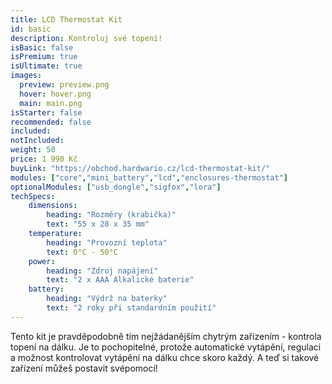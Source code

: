```yaml
---
title: LCD Thermostat Kit
id: basic
description: Kontroluj své topení!
isBasic: false
isPremium: true
isUltimate: true
images:
  preview: preview.png
  hover: hover.png
  main: main.png
isStarter: false
recommended: false
included:
notIncluded:
weight: 50
price: 1 990 Kč
buyLink: "https://obchod.hardwario.cz/lcd-thermostat-kit/"
modules: ["core","mini_battery","lcd","enclosures-thermostat"]
optionalModules: ["usb_dongle","sigfox","lora"]
techSpecs:
    dimensions:
        heading: "Rozměry (krabička)"
        text: "55 x 28 x 35 mm"
    temperature:
        heading: "Provozní teplota"
        text: 0°C - 50°C
    power:
        heading: "Zdroj napájení"
        text: "2 x AAA Alkalické baterie"
    battery:
        heading: "Výdrž na baterky"
        text: "2 roky při standardním použití"
---
```


Tento kit je pravděpodobně tím nejžádanějším chytrým zařízením - kontrola topení na dálku. Je to pochopitelné, protože automatické vytápění, regulaci a možnost kontrolovat vytápění na dálku chce skoro každý. A teď si takové zařízení můžeš postavit svépomocí!
